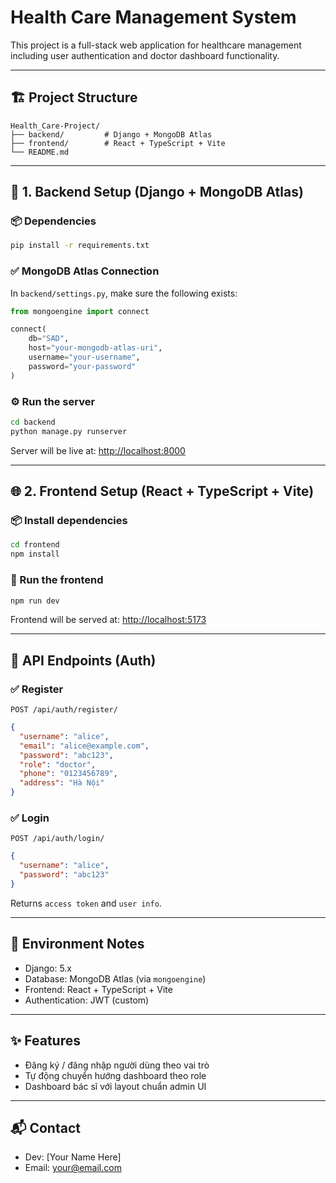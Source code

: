 # Health Care Management System

This project is a full-stack web application for healthcare management including user authentication and doctor dashboard functionality.

---

## 🏗 Project Structure
```
Health_Care-Project/
├── backend/         # Django + MongoDB Atlas
├── frontend/        # React + TypeScript + Vite
└── README.md
```

---

## 🚀 1. Backend Setup (Django + MongoDB Atlas)

### 📦 Dependencies
```bash
pip install -r requirements.txt
```

### ✅ MongoDB Atlas Connection
In `backend/settings.py`, make sure the following exists:
```python
from mongoengine import connect

connect(
    db="SAD",
    host="your-mongodb-atlas-uri",
    username="your-username",
    password="your-password"
)
```

### ⚙️ Run the server
```bash
cd backend
python manage.py runserver
```
Server will be live at: [http://localhost:8000](http://localhost:8000)

---

## 🌐 2. Frontend Setup (React + TypeScript + Vite)

### 📦 Install dependencies
```bash
cd frontend
npm install
```

### 🚀 Run the frontend
```bash
npm run dev
```
Frontend will be served at: [http://localhost:5173](http://localhost:5173)

---

## 🧪 API Endpoints (Auth)

### ✅ Register
`POST /api/auth/register/`
```json
{
  "username": "alice",
  "email": "alice@example.com",
  "password": "abc123",
  "role": "doctor",
  "phone": "0123456789",
  "address": "Hà Nội"
}
```

### ✅ Login
`POST /api/auth/login/`
```json
{
  "username": "alice",
  "password": "abc123"
}
```
Returns `access token` and `user info`.

---

## 📂 Environment Notes
- Django: 5.x
- Database: MongoDB Atlas (via `mongoengine`)
- Frontend: React + TypeScript + Vite
- Authentication: JWT (custom)

---

## ✨ Features
- Đăng ký / đăng nhập người dùng theo vai trò
- Tự động chuyển hướng dashboard theo role
- Dashboard bác sĩ với layout chuẩn admin UI

---

## 📬 Contact
- Dev: [Your Name Here]
- Email: your@email.com
